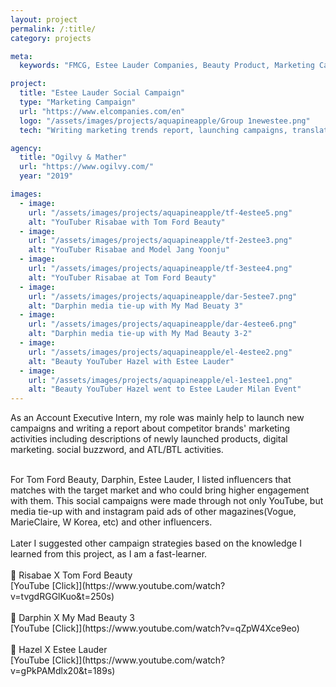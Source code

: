 ```yaml
---
layout: project
permalink: /:title/
category: projects

meta:
  keywords: "FMCG, Estee Lauder Companies, Beauty Product, Marketing Campaign"

project:
  title: "Estee Lauder Social Campaign"
  type: "Marketing Campaign"
  url: "https://www.elcompanies.com/en"
  logo: "/assets/images/projects/aquapineapple/Group 1newestee.png"
  tech: "Writing marketing trends report, launching campaigns, translation"

agency:
  title: "Ogilvy & Mather"
  url: "https://www.ogilvy.com/"
  year: "2019"

images:
  - image:
    url: "/assets/images/projects/aquapineapple/tf-4estee5.png"
    alt: "YouTuber Risabae with Tom Ford Beauty"
  - image:
    url: "/assets/images/projects/aquapineapple/tf-2estee3.png"
    alt: "YouTuber Risabae and Model Jang Yoonju"
  - image:
    url: "/assets/images/projects/aquapineapple/tf-3estee4.png"
    alt: "YouTuber Risabae at Tom Ford Beauty"
  - image:
    url: "/assets/images/projects/aquapineapple/dar-5estee7.png"
    alt: "Darphin media tie-up with My Mad Beuaty 3"
  - image:
    url: "/assets/images/projects/aquapineapple/dar-4estee6.png"
    alt: "Darphin media tie-up with My Mad Beauty 3-2"
  - image:
    url: "/assets/images/projects/aquapineapple/el-4estee2.png"
    alt: "Beauty YouTuber Hazel with Estee Lauder"
  - image:
    url: "/assets/images/projects/aquapineapple/el-1estee1.png"
    alt: "Beauty YouTuber Hazel went to Estee Lauder Milan Event"
---
```

<p>As an Account Executive Intern, my role was mainly help to launch new campaigns and writing a report about competitor brands' marketing activities including descriptions of newly launched products, digital marketing. social buzzword, and ATL/BTL activities.</p>
<br>For Tom Ford Beauty, Darphin, Estee Lauder, I listed influencers that matches with the target market and who could bring higher engagement with them. This social campaigns were made through not only YouTube, but media tie-up with <My Mad Beauty 3> and instagram paid ads of other magazines(Vogue, MarieClaire, W Korea, etc) and other influencers. <br><br>Later I suggested other campaign strategies based on the knowledge I learned from this project, as I am a fast-learner. <br><br> 💄 Risabae X Tom Ford Beauty<br>[YouTube [Click]](https://www.youtube.com/watch?v=tvgdRGGlKuo&t=250s) <br><br> 💄 Darphin X My Mad Beauty 3<br> [YouTube [Click]](https://www.youtube.com/watch?v=qZpW4Xce9eo) <br><br> 💄 Hazel X Estee Lauder<br> [YouTube [Click]](https://www.youtube.com/watch?v=gPkPAMdlx20&t=189s)
